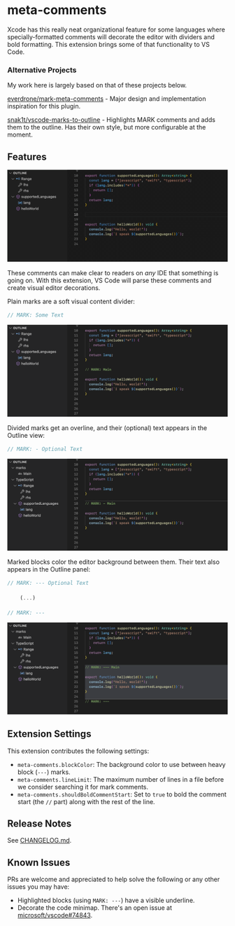 # meta-comments

Xcode has this really neat organizational feature for some languages where specially-formatted comments will decorate the editor with dividers and bold formatting. This extension brings some of that functionality to VS Code.

### Alternative Projects

My work here is largely based on that of these projects below.

[everdrone/mark-meta-comments](https://github.com/everdrone/mark-meta-comments) - Major design and implementation inspiration for this plugin.

[snak1t/vscode-marks-to-outline](https://github.com/snak1t/vscode-marks-to-outline) - Highlights MARK comments and adds them to the outline. Has their own style, but more configurable at the moment.

## Features

![Marked headings, divided markings, and block markings](/images/demo.gif)

These comments can make clear to readers on _any_ IDE that something is going on. With this extension, VS Code will parse these comments and create visual editor decorations.

Plain marks are a soft visual content divider:

```ts
// MARK: Some Text
```

![Marked Headings](/images/mark-plain.png)

Divided marks get an overline, and their (optional) text appears in the Outline view:

```ts
// MARK: - Optional Text
```

![Divided Marked Headings and entry in the Outline view](/images/mark-divider.png)

Marked blocks color the editor background between them. Their text also appears in the Outline panel:

```ts
// MARK: --- Optional Text

	(...)

// MARK: ---
```

![Marked Block and entry in the Outline view](/images/mark-block.png)

## Extension Settings

This extension contributes the following settings:

* `meta-comments.blockColor`: The background color to use between heavy block (`---`) marks.
* `meta-comments.lineLimit`: The maximum number of lines in a file before we consider searching it for mark comments.
* `meta-comments.shouldBoldCommentStart`: Set to `true` to bold the comment start (the `//` part) along with the rest of the line.

## Release Notes

See [CHANGELOG.md](/CHANGELOG.md).

## Known Issues

PRs are welcome and appreciated to help solve the following or any other issues you may have:

- Highlighted blocks (using `MARK: ---`) have a visible underline.
- Decorate the code minimap. There's an open issue at [microsoft/vscode#74843](https://github.com/microsoft/vscode/issues/74843).
